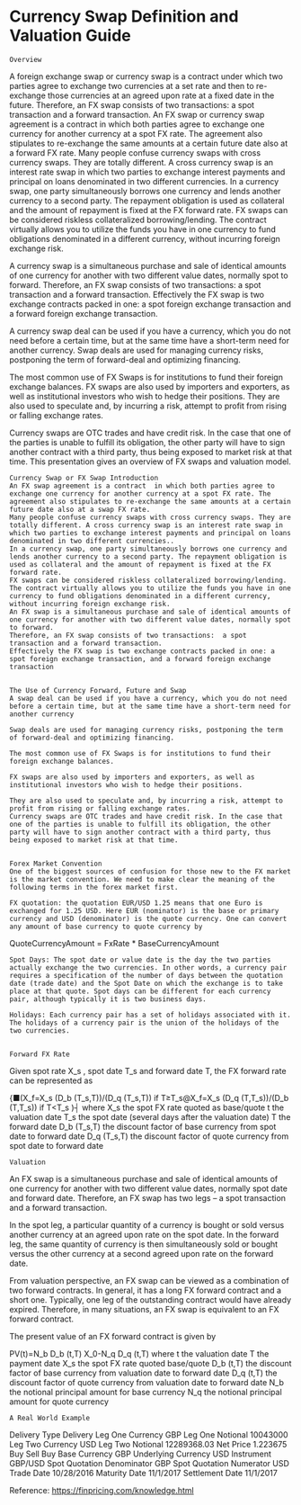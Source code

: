 # Currency Swap Definition and Valuation Guide


	Overview
A foreign exchange swap or currency swap is a contract under which two parties agree to exchange two currencies at a set rate and then to re-exchange those currencies at an agreed upon rate at a fixed date in the future.  Therefore, an FX swap consists of two transactions:  a spot transaction and a forward transaction. 
An FX swap or currency swap agreement is a contract  in which both parties agree to exchange one currency for another currency at a spot FX rate. The agreement also stipulates to re-exchange the same amounts at a certain future date also at a forward FX rate. Many people confuse currency swaps with cross currency swaps. They are totally different. A cross currency swap is an interest rate swap in which two parties to exchange interest payments and principal on loans denominated in two different currencies. 
In a currency swap, one party simultaneously borrows one currency and lends another currency to a second party. The repayment obligation is used as collateral and the amount of repayment is fixed at the FX forward rate. FX swaps can be considered riskless collateralized borrowing/lending. The contract virtually allows you to utilize the funds you have in one currency to fund obligations denominated in a different currency, without incurring foreign exchange risk.

A currency swap is a simultaneous purchase and sale of identical amounts of one currency for another with two different value dates, normally spot to forward. Therefore, an FX swap consists of two transactions:  a spot transaction and a forward transaction. Effectively the FX swap is two exchange contracts packed in one: a spot foreign exchange transaction and a forward foreign exchange transaction.

A currency swap deal can be used if you have a currency, which you do not need before a certain time, but at the same time have a short-term need for another currency. Swap deals are used for managing currency risks, postponing the term of forward-deal and optimizing financing.

The most common use of FX Swaps is for institutions to fund their foreign exchange balances. FX swaps are also used by importers and exporters, as well as institutional investors who wish to hedge their positions. They are also used to speculate and, by incurring a risk, attempt to profit from rising or falling exchange rates.

Currency swaps are OTC trades and have credit risk. In the case that one of the parties is unable to fulfill its obligation, the other party will have to sign another contract with a third party, thus being exposed to market risk at that time. This presentation gives an overview of FX swaps and valuation model. 

	Currency Swap or FX Swap Introduction
	An FX swap agreement is a contract  in which both parties agree to exchange one currency for another currency at a spot FX rate. The agreement also stipulates to re-exchange the same amounts at a certain future date also at a swap FX rate.
	Many people confuse currency swaps with cross currency swaps. They are totally different. A cross currency swap is an interest rate swap in which two parties to exchange interest payments and principal on loans denominated in two different currencies..
	In a currency swap, one party simultaneously borrows one currency and lends another currency to a second party. The repayment obligation is used as collateral and the amount of repayment is fixed at the FX forward rate. 
	FX swaps can be considered riskless collateralized borrowing/lending. The contract virtually allows you to utilize the funds you have in one currency to fund obligations denominated in a different currency, without incurring foreign exchange risk. 
	An FX swap is a simultaneous purchase and sale of identical amounts of one currency for another with two different value dates, normally spot to forward. 
	Therefore, an FX swap consists of two transactions:  a spot transaction and a forward transaction.
	Effectively the FX swap is two exchange contracts packed in one: a spot foreign exchange transaction, and a forward foreign exchange transaction


	The Use of Currency Forward, Future and Swap
	A swap deal can be used if you have a currency, which you do not need before a certain time, but at the same time have a short-term need for another currency 

	Swap deals are used for managing currency risks, postponing the term of forward-deal and optimizing financing.

	The most common use of FX Swaps is for institutions to fund their foreign exchange balances. 

	FX swaps are also used by importers and exporters, as well as institutional investors who wish to hedge their positions. 

	They are also used to speculate and, by incurring a risk, attempt to profit from rising or falling exchange rates.
	Currency swaps are OTC trades and have credit risk. In the case that one of the parties is unable to fulfill its obligation, the other party will have to sign another contract with a third party, thus being exposed to market risk at that time.


	Forex Market Convention
	One of the biggest sources of confusion for those new to the FX market is the market convention. We need to make clear the meaning of the following terms in the forex market first.

	FX quotation: the quotation EUR/USD 1.25 means that one Euro is exchanged for 1.25 USD. Here EUR (nominator) is the base or primary currency and USD (denominator) is the quote currency. One can convert any amount of base currency to quote currency by
QuoteCurrencyAmount = FxRate * BaseCurrencyAmount

	Spot Days: The spot date or value date is the day the two parties actually exchange the two currencies. In other words, a currency pair requires a specification of the number of days between the quotation date (trade date) and the Spot Date on which the exchange is to take place at that quote. Spot days can be different for each currency pair, although typically it is two business days.

	Holidays: Each currency pair has a set of holidays associated with it. The holidays of a currency pair is the union of the holidays of the two currencies.


	Forward FX Rate
Given spot rate X_s , spot date T_s and forward date T, the FX forward rate can be represented as


{■(X_f=X_s  (D_b (T_s,T))/(D_q (T_s,T))                 if  T≥T_s@X_f=X_s  (D_q (T,T_s))/(D_b (T,T_s))                 if  T<T_s )┤
where
	X_s  	the spot FX rate quoted as base/quote
	t 	the valuation date
	T_s 	the spot date (several days after the valuation date)
	T 	the forward date
	D_b (T_s,T) 	the discount factor of base currency from spot date to forward date
	D_q (T_s,T) 	the discount factor of quote currency from spot date to forward date


	

	Valuation

An FX swap is a simultaneous purchase and sale of identical amounts of one currency for another with two different value dates, normally spot date and forward date. Therefore, an FX swap has two legs – a spot transaction and a forward transaction.

In the spot leg, a particular quantity of a currency is bought or sold versus another currency at an agreed upon rate on the spot date. In the forward leg, the same quantity of currency is then simultaneously sold or bought versus the other currency at a second agreed upon rate on the forward date.

From valuation perspective, an FX swap can be viewed as a combination of two forward contracts. In general, it has a long FX forward contract and a short one. Typically, one leg of the outstanding contract would have already expired. Therefore, in many situations, an FX swap is equivalent to an FX forward contract.


The present value of an FX forward contract is given by

PV(t)=N_b D_b (t,T) X_0-N_q D_q (t,T)
where
	t 	the valuation date
	T 	the payment date
	X_s 	the spot FX rate quoted base/quote
	D_b (t,T) 	the discount factor of base currency from valuation date to forward date
	D_q (t,T) 	the discount factor of quote currency from valuation date to forward date
	N_b 	the notional principal amount for base currency
	N_q 	the notional principal amount for quote currency



	A Real World Example

Delivery Type	Delivery
Leg One Currency	GBP
Leg One Notional	10043000
Leg Two Currency	USD
Leg Two Notional	12289368.03
Net Price	1.223675
Buy Sell	Buy
Base Currency	GBP
Underlying Currency	USD
Instrument	GBP/USD
Spot Quotation Denominator	GBP
Spot Quotation Numerator	USD
Trade Date	10/28/2016
Maturity Date	11/1/2017
Settlement Date	11/1/2017



Reference:
https://finpricing.com/knowledge.html
